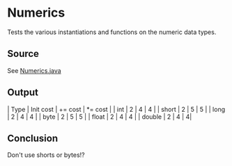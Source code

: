# Numerics

Tests the various instantiations and functions on the numeric data types.

## Source
See [Numerics.java](../../../bytecode/DataTypes/Numerics.java)

## Output

| Type | Init cost | += cost | *= cost |
| int  | 2  | 4 | 4 |
| short | 2 | 5 | 5 |
| long | 2 | 4 | 4 |
| byte | 2 | 5 | 5 |
| float | 2 | 4 | 4 |
| double | 2 | 4 | 4|

## Conclusion
Don't use shorts or bytes!?
